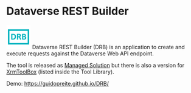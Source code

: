 # Dataverse REST Builder
<img src="https://raw.githubusercontent.com/GuidoPreite/DRB/main/img/drb_icon.png" alt="Dataverse REST Builder" />
Dataverse REST Builder (DRB) is an application to create and execute requests against the Dataverse Web API endpoint.

The tool is released as <a target="_blank" href="https://github.com/GuidoPreite/DRB/releases">Managed Solution</a> but there is also a version for <a target="_blank" href="https://www.xrmtoolbox.com">XrmToolBox</a> (listed inside the Tool Library).

Demo: <a target="_blank" href="https://guidopreite.github.io/DRB/">https://guidopreite.github.io/DRB/</a>
